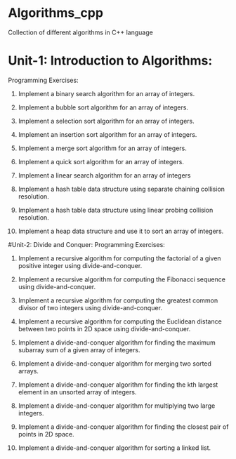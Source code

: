 # Algorithms_cpp
Collection of different algorithms in C++ language

# Unit-1: Introduction to Algorithms:
Programming Exercises:

1. Implement a binary search algorithm for an array of integers.

2. Implement a bubble sort algorithm for an array of integers.

3. Implement a selection sort algorithm for an array of integers.

4. Implement an insertion sort algorithm for an array of integers.

5. Implement a merge sort algorithm for an array of integers.

6. Implement a quick sort algorithm for an array of integers.

7. Implement a linear search algorithm for an array of integers

8. Implement a hash table data structure using separate chaining collision resolution.

9. Implement a hash table data structure using linear probing collision resolution.

10. Implement a heap data structure and use it to sort an array of integers.


#Unit-2: Divide and Conquer:
Programming Exercises:

1. Implement a recursive algorithm for computing the factorial of a given positive integer using divide-and-conquer.

2. Implement a recursive algorithm for computing the Fibonacci sequence using divide-and-conquer.

3. Implement a recursive algorithm for computing the greatest common divisor of two integers using divide-and-conquer.

4. Implement a recursive algorithm for computing the Euclidean distance between two points in 2D space using divide-and-conquer.

5. Implement a divide-and-conquer algorithm for finding the maximum subarray sum of a given array of integers.

6. Implement a divide-and-conquer algorithm for merging two sorted arrays.

7. Implement a divide-and-conquer algorithm for finding the kth largest element in an unsorted array of integers.

8. Implement a divide-and-conquer algorithm for multiplying two large integers.

9. Implement a divide-and-conquer algorithm for finding the closest pair of points in 2D space.

10. Implement a divide-and-conquer algorithm for sorting a linked list.
